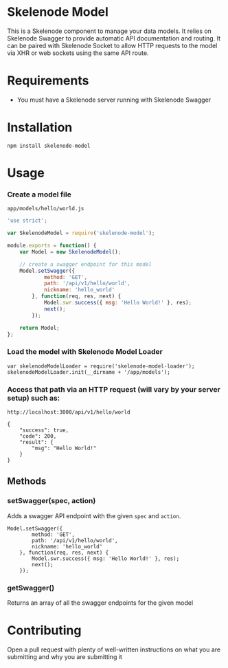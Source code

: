 # Skelenode Model
This is a Skelenode component to manage your data models. It relies on Skelenode Swagger to provide automatic API documentation and routing. It can be paired with Skelenode Socket to allow HTTP requests to the model via XHR or web sockets using the same API route.

# Requirements
* You must have a Skelenode server running with Skelenode Swagger

# Installation
```
npm install skelenode-model
```

# Usage
### Create a model file
`app/models/hello/world.js`
```javascript
'use strict';

var SkelenodeModel = require('skelenode-model');

module.exports = function() {
	var Model = new SkelenodeModel();

	// create a swagger endpoint for this model
	Model.setSwagger({
			method: 'GET',
			path: '/api/v1/hello/world',
			nickname: 'hello_world'
		}, function(req, res, next) {
			Model.swr.success({ msg: 'Hello World!' }, res);
			next();
		});

	return Model;
};
```

### Load the model with Skelenode Model Loader
```
var skelenodeModelLoader = require('skelenode-model-loader');
skelenodeModelLoader.init(__dirname + '/app/models');
```

### Access that path via an HTTP request (will vary by your server setup) such as:
```
http://localhost:3000/api/v1/hello/world

{
    "success": true,
    "code": 200,
    "result": {
        "msg": "Hello World!"
    }
}
```

## Methods

### setSwagger(spec, action)
Adds a swagger API endpoint with the given `spec` and `action`.
```
Model.setSwagger({
		method: 'GET',
		path: '/api/v1/hello/world',
		nickname: 'hello_world'
	}, function(req, res, next) {
		Model.swr.success({ msg: 'Hello World!' }, res);
		next();
	});
```

### getSwagger()
Returns an array of all the swagger endpoints for the given model

# Contributing
Open a pull request with plenty of well-written instructions on what you are submitting and why you are submitting it
